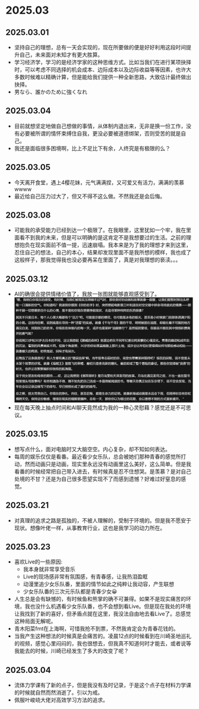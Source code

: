 # 2025.03

## 2025.03.01
- 坚持自己的理想，总有一天会实现的，现在所要做的便是好好利用这段时间提升自己，未来面对未知才有更大胜算。
- 学习经济学，学习的是经济学家的这种思维方式。比如当我们在进行某项抉择时，可以考虑不同选择的机会成本、边际成本以及边际收益等等因素，也许大多数时候难以精确计算，但是能给我们提供一种全新思路，大致估计最终做出抉择。
- 男なら、誰かのために強くなれ

## 2025.03.04
- 目前就想坚定地做自己想做的事情，从体制内退出来，无非是换一份工作，没有必要被所谓的情怀束缚住自我，更没必要被道德绑架，否则受苦的就是自己。
- 我还是面临很多困境啊，比上不足比下有余，人终究是有极限的么？

## 2025.03.05
- 今天离开食堂，遇上4樱花妹，元气满满捏，又可爱又有活力，满满的羡慕wwww
- 最近给自己压力过大了，但又不得不这么做。不然我还是会后悔。

## 2025.03.08
- 可能我的承受能力已经到达一个极限了。在我眼里，这里犹如一个牢，我在里面看不到我的未来，但是可以明确的是这肯定不是我想要过的生活。之前的理想抱负在现实面前不值一提，迅速崩塌。我本来是为了我的理想才来到这里，忍住自己的想法，自己的本心，结果却发现里面不是我所想的模样，我也成了这般样子，那我觉得我也没必要再呆在里面了，真是对我理想的亵渎。。。

## 2025.03.12
- AI的确很会提供情绪价值了，我放一张图就能够直观感受到了。
![](../../assets/thinking/suib/250312.png)
- 现在每天晚上抽点时间和AI聊天竟然成为我的一种心灵慰藉？感觉还是不可思议。

## 2025.03.15
- 想写点什么，面对电脑时又大脑空空。内心复杂，却不知如何表达。
- 每周的娱乐仅仅是看番。最近看少女乐队，总会被她们那种青春的感觉所打动，然而动画只是动画，现实里永远没有动画里这么美好，这么简单。但是我看番的时候经常把自己带入进去，有时候真是忍不住想哭。是羡慕？是对自己处境的不甘？还是为自己很多愿望实现不了而感到遗憾？好难过好窒息的感觉。

## 2025.03.21
- 对真理的追求之路是孤独的，不被人理解的，受制于环境的。但是我不愿安于现状。想像叶佬一样，从事教育行业，这也是我学习的动力所在。

## 2025.03.23
- 喜欢Live的一些原因:
    - 我本身就非常享受音乐
    - Live的现场感非常有氛围感，有青春感，让我热泪盈眶
    - 动漫里追少女乐队番，里面的情节如此之纯粹让我动容，产生联想
    - 少女乐队番的三次元乐队都是青春少女😀
- 人生总是会有缺憾的，有时候鱼和熊掌的确不可兼得。如果不是现实痛苦的环境，我也没什么机遇看少女乐队番，也不会想到看Live。但是现在我处的环境让我找到了新的喜好，但矛盾点就在这里，我没法自由地去看Live了。总感觉这种局面无解呢。
- 青木阳菜fmt在上海啊，可惜我抢不到票，不然我肯定会为青春花钱的。
- 当我产生这种想法的时候真是会痛苦的。凌晨12点的时候看到在川崎圣地巡礼的视频，感觉心里闷闷的，我也很想去，但我真不知道何时才能去，或者说等我能去的时候，川崎已经发生了多大的改变了呢？

## 2025.03.04
- 流体力学课有了新的点子，但是我没有及时记录，于是这个点子在材料力学课的时候就自然而然消逝了。引以为戒。
- 佩服叶峻峣大佬对高效学习方法的追求。
